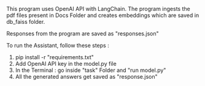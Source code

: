 This program uses OpenAI API with LangChain. The program ingests the pdf files present in Docs Folder and creates embeddings which are saved in db_faiss folder.

Responses from the program are saved as "responses.json"

To run the Assistant, follow these steps :
1. pip install -r "requirements.txt"
2. Add OpenAI API key in the model.py file
2. In the Terminal : go inside "task" Folder and "run model.py"
3. All the generated answers get saved as "response.json"
